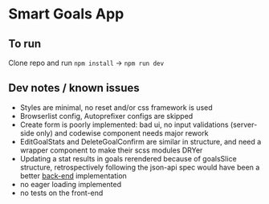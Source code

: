 # Smart Goals App

## To run
Clone repo and run `npm install` -> `npm run dev`

## Dev notes / known issues
* Styles are minimal, no reset and/or css framework is used
* Browserlist config, Autoprefixer configs are skipped
* Create form is poorly implemented: bad ui, no input validations (server-side
only) and codewise component needs major rework
* EditGoalStats and DeleteGoalConfirm are similar in structure, and need a 
wrapper component to make their scss modules DRYer
* Updating a stat results in goals rerendered because of goalsSlice structure,
retrospectively following the json-api spec would have been a better 
[back-end](https://github.com/ianaverno/smart-goal-api) implementation
* no eager loading implemented
* no tests on the front-end
